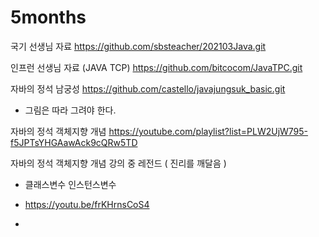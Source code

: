 # 5months
국기 선생님 자료
https://github.com/sbsteacher/202103Java.git

인프런 선생님 자료 (JAVA TCP)
https://github.com/bitcocom/JavaTPC.git

자바의 정석 남궁성
https://github.com/castello/javajungsuk_basic.git




* 그림은 따라 그려야 한다.

자바의 정석 객체지향 개념
https://youtube.com/playlist?list=PLW2UjW795-f5JPTsYHGAawAck9cQRw5TD

자바의 정석 객체지향 개념 강의 중 레전드 ( 진리를 깨달음 )
- 클래스변수 인스턴스변수
- https://youtu.be/frKHrnsCoS4

- 

